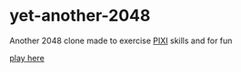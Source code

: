 # yet-another-2048

Another 2048 clone made to exercise [PIXI](http://www.pixijs.com/) skills and for fun

[play here](https://sombriks.github.io/yet-another-2048/)
